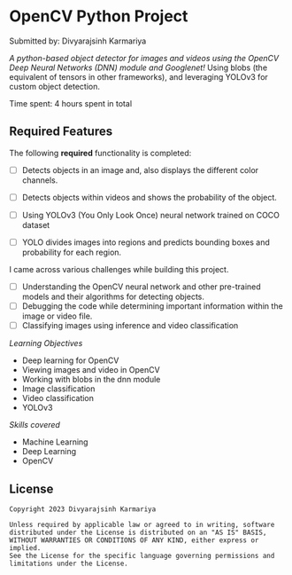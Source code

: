 # OpenCV Python Project

Submitted by: Divyarajsinh Karmariya

*A python-based object detector for images and videos using the OpenCV Deep Neural Networks (DNN) module and Googlenet!*
Using blobs (the equivalent of tensors in other frameworks), and leveraging YOLOv3 for custom object detection.

Time spent: 4 hours spent in total

## Required Features

The following **required** functionality is completed:

- [ ] Detects objects in an image and, also displays the different color channels.
- [ ] Detects objects within videos and shows the probability of the object.
- [ ] Using YOLOv3 (You Only Look Once) neural network trained on COCO dataset
- [ ] YOLO divides images into regions and predicts bounding boxes and probability for each region.
 


I came across various challenges while building this project.
- [ ] Understanding the OpenCV neural network and other pre-trained models and their algorithms for detecting objects.
- [ ] Debugging the code while determining important information within the image or video file.
- [ ] Classifying images using inference and video classification

*Learning Objectives*
- Deep learning for OpenCV
- Viewing images and video in OpenCV
- Working with blobs in the dnn module
- Image classification
- Video classification
- YOLOv3

*Skills covered*
- Machine Learning
- Deep Learning
- OpenCV

  
## License

    Copyright 2023 Divyarajsinh Karmariya

    Unless required by applicable law or agreed to in writing, software
    distributed under the License is distributed on an "AS IS" BASIS,
    WITHOUT WARRANTIES OR CONDITIONS OF ANY KIND, either express or implied.
    See the License for the specific language governing permissions and
    limitations under the License.

